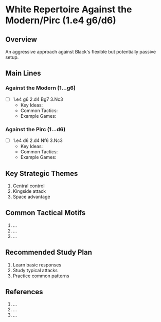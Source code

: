 # White Repertoire Against the Modern/Pirc (1.e4 g6/d6)

## Overview
An aggressive approach against Black's flexible but potentially passive setup.

## Main Lines

### Against the Modern (1...g6)
- [ ] 1.e4 g6 2.d4 Bg7 3.Nc3
  - Key Ideas:
  - Common Tactics:
  - Example Games:

### Against the Pirc (1...d6)
- [ ] 1.e4 d6 2.d4 Nf6 3.Nc3
  - Key Ideas:
  - Common Tactics:
  - Example Games:

## Key Strategic Themes
1. Central control
2. Kingside attack
3. Space advantage

## Common Tactical Motifs
1. ...
2. ...
3. ...

## Recommended Study Plan
1. Learn basic responses
2. Study typical attacks
3. Practice common patterns

## References
1. ...
2. ...
3. ...
